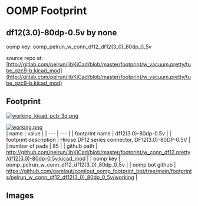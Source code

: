 # OOMP Footprint  
## df12(3.0)-80dp-0.5v  by none  
  
oomp key: oomp_pelrun_w_conn_df12_df12(3_0)_80dp_0_5v  
  
source repo at: [http://gitlab.com/pelrun/libKiCad/blob/master/footprint/w_vacuum.pretty/tube_gzc9-b.kicad_mod](http://gitlab.com/pelrun/libKiCad/blob/master/footprint/w_vacuum.pretty/tube_gzc9-b.kicad_mod)  
## Footprint  
  
[![working_kicad_pcb_3d.png](working_kicad_pcb_3d_600.png)](working_kicad_pcb_3d.png)  
  
[![working.png](working_600.png)](working.png)  
| name | value | 
| --- | --- | 
| footprint name | df12(3.0)-80dp-0.5v | 
| footprint description | Hirose DF12 series connector, DF12(3.0)-80DP-0.5V | 
| number of pads | 85 | 
| github path | http://github.com/pelrun/libKiCad/blob/master/footprint/w_conn_df12.pretty/df12(3.0)-80dp-0.5v.kicad_mod | 
| oomp key | oomp_pelrun_w_conn_df12_df12(3_0)_80dp_0_5v | 
| oomp bot github | https://github.com/oomlout/oomlout_oomp_footprint_bot/tree/main/footprints/pelrun_w_conn_df12_df12(3_0)_80dp_0_5v/working | 
## Images  
